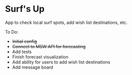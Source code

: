 # Surf's Up

App to check local surf spots, add wish list destinations, etc.

To Do:

* ~~Initial config~~
* ~~Connect to MSW API for forecasting~~
* Add tests
* Finish forecast visualization
* Add ability for users to add wish list destinations
* Add message board
